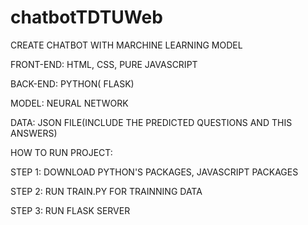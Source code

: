 # chatbotTDTUWeb

CREATE CHATBOT WITH MARCHINE LEARNING MODEL

FRONT-END: HTML, CSS, PURE JAVASCRIPT

BACK-END: PYTHON( FLASK)

MODEL: NEURAL NETWORK

DATA: JSON FILE(INCLUDE THE PREDICTED QUESTIONS AND THIS ANSWERS)

HOW TO RUN PROJECT:

STEP 1: DOWNLOAD PYTHON'S PACKAGES, JAVASCRIPT PACKAGES

STEP 2: RUN TRAIN.PY FOR TRAINNING DATA

STEP 3: RUN FLASK SERVER
